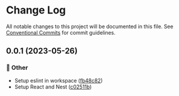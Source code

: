 # Change Log

All notable changes to this project will be documented in this file.
See [Conventional Commits](https://conventionalcommits.org) for commit guidelines.

## 0.0.1 (2023-05-26)

### :mega: Other

- Setup eslint in workspace ([fb48c82](https://github.com/andrew-tg-song/mood-select/commit/fb48c82a319cc964b7ead490ac49a92fd92ef452))
- Setup React and Nest ([c02511b](https://github.com/andrew-tg-song/mood-select/commit/c02511b527bffc642815090c165814713e76fbee))
